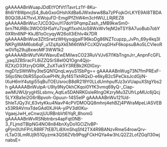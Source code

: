 gAAAAABnWuapJDdEtYOfVt1TavrLz1Y-8Ku-8h6iY8WpncjS4_8ubGxoGHshXdBa6JWxdww8Ba7zPFojkOrLKYE9AI8TBDAB0Qi38J47fxvLXWojuFD-EmglPfZhW4m3cHWU_LRjREZ8
gAAAAABnWuc7JCD3QvuYl7doY0PqmpZash_zMB9kwSm0-brn7NURBc3WOOSH5aYu7zsgfl1xxhUoS8WxWv1ejM2eTSY8A7uoBub7obY0XRtn6NP-KkJB1oOcyqyW26oll3iEhIv4k7DR
gAAAAABnWue3ZItSrwtzWHjysqjgalF96koDg86NZTcupzp_JvPn_69y4kq3INKPgWAM6ob6qF_u1ZqXpXkEMi6tWkFCcXQVxqGHxF6kopsuBAo5LCVleoRw0Vfq29uj8xwoMF3WW1k2
gAAAAABnWufVAVWavuEwEMilwsCO23RuVVJv67I1KbTngnJrr_AnpnFcGFL_yaq3ZBSracFL8iZZQSrS8el0Q1Ogn4Qjo-RZXzD33fzryDGRK_ZuXTuk5Y3REBk2KDIGxy-mgD1zSWtWhy3teSQN1QnqLwyuS1SbPg==
gAAAAABnWug73N7fmPRExF-S6joSNc0bRS5poGuePHN_8yf4STkhRQxD-e6kyB2c5PeCksJcdGjiN-lXuH6mY4utgi55qBuTOEUsrocB8dR219Y0LLdUmhpuffJz3xVUapuXStgYbs2h
gAAAAABnWulpA-U9Iy9NyOkhCKqoi0YfK3vmq69yQ-_Ciap-awMUWUjrygHSLsbmv_AqtLe5DANRKGsIeRIngOKzryMu3ZUfrLpMUc6jQcj5LYXBa1ei2G6rlBpvoh-Gpuun-14S5elP
gAAAAABnWu121Ud-ShIeTJQy3V_63vtyKku4NavP4cPVDMOQQ8mhnj4ehBZj4PWraMpeLiASVEBx53R9AVmxTdeGAd0XJHA-yiPV3dl0Ku-VgaejJwH_eCnwzjUURBnbVt6YqR_8homG
gAAAAABnWvRSNbtnbrs4apFqt0NB-3_FLjmdTBlpNG4NO8n84bnXyDo1GCiZlvBP-gPjm0UhFPrLR8RF7tEB7Li8XmShqSf42TX4R9BANzvRme54rowQrv-rLTaO3LmRUj9i51Qyzmk3QS6ZVb9PqgFCkHQYa4w3hLQ2Z2LofZGql130wjnabsE=
